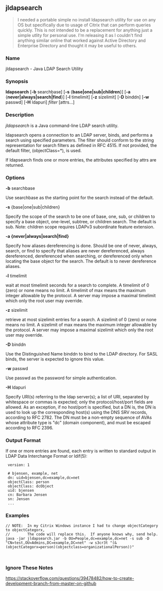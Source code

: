 ## jldapsearch

> I needed a portable simple no install ldapsearch utility for use on any OS but specifically due to usage of Citrix that can perform queries quickly.  This is not intended to be a replacement for anything just a simple utlity for personal use.  I'm releasing it as I couldn't find anything similar online that worked against Active Directory and Enterprise Directory and thought it may be useful to others.

### Name ###
jldapsearch - Java LDAP Search Utility

### Synopsis ###
**ldapsearch** \[**-b** searchbase] \[**-s** {**base|one|sub|children**}] \[**-a** {**never|always|search|find**}] \[**-l** timelimit] \[**-z** sizelimit] \[**-D** binddn] \[**-w** passwd] \[**-H** ldapuri] *filter* [attrs...]


### Description ###
*jldapsearch* is a Java command-line LDAP search utility.

ldapsearch opens a connection to an LDAP server, binds, and performs a search using specified parameters. The filter should conform to the string representation for search filters as defined in RFC 4515. If not provided, the default filter, (objectClass=*), is used.

If ldapsearch finds one or more entries, the attributes specified by attrs are returned.

### Options ###

**-b** searchbase

Use searchbase as the starting point for the search instead of the default.

**-s** {base|one|sub|children}

Specify the scope of the search to be one of base, one, sub, or children to specify a base object, one-level, subtree, or children search. The default is sub. Note: children scope requires LDAPv3 subordinate feature extension.

**-a {never|always|search|find}**

Specify how aliases dereferencing is done. Should be one of never, always, search, or find to specify that aliases are never dereferenced, always dereferenced, dereferenced when searching, or dereferenced only when locating the base object for the search. The default is to never dereference aliases.

**-l** timelimit

wait at most timelimit seconds for a search to complete. A timelimit of 0 (zero) or none means no limit. A timelimit of max means the maximum integer allowable by the protocol. A server may impose a maximal timelimit which only the root user may override.

**-z** sizelimit

retrieve at most sizelimit entries for a search. A sizelimit of 0 (zero) or none means no limit. A sizelimit of max means the maximum integer allowable by the protocol. A server may impose a maximal sizelimit which only the root user may override.

**-D** binddn

Use the Distinguished Name binddn to bind to the LDAP directory. For SASL binds, the server is expected to ignore this value.

**-w** passwd

Use passwd as the password for simple authentication.

**-H** ldapuri

Specify URI(s) referring to the ldap server(s); a list of URI, separated by whitespace or commas is expected; only the protocol/host/port fields are allowed. As an exception, if no host/port is specified, but a DN is, the DN is used to look up the corresponding host(s) using the DNS SRV records, according to RFC 2782. The DN must be a non-empty sequence of AVAs whose attribute type is "dc" (domain component), and must be escaped according to RFC 2396.

### Output Format ###

If one or more entries are found, each entry is written to standard output in LDAP Data Interchange Format or ldif(5):

```
 version: 1

 # bjensen, example, net
 dn: uid=bjensen,dc=example,dc=net
 objectClass: person
 objectClass: dcObject
 uid: bjensen
 cn: Barbara Jensen
 sn: Jensen
 ...
```

### Examples ###

```
// NOTE:  In my Citrix Windows instance I had to change objectCategory to objectCategorx,
//        The code will replace this.  If anyone knows why, send help.
java -jar jldapsearch.jar -b OU=People,dc=example,dc=net -s sub -D "CN=test,OU=Admins,DC=example,DC=net" -w s3cr3t "(&(objectCategorx=person)(objectclass=organizationalPerson))"



```


### Ignore These Notes

https://stackoverflow.com/questions/39478482/how-to-create-development-branch-from-master-on-github
